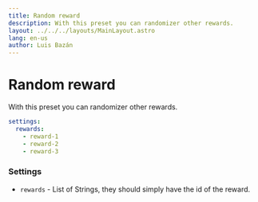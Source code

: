 ```yaml
---
title: Random reward
description: With this preset you can randomizer other rewards.
layout: ../../../layouts/MainLayout.astro
lang: en-us
author: Luis Bazán
---
```


# Random reward

With this preset you can randomizer other rewards.

```yaml
settings:
  rewards:
    - reward-1
    - reward-2
    - reward-3
```

### Settings

- `rewards` - List of Strings, they should simply have the id of the reward.
